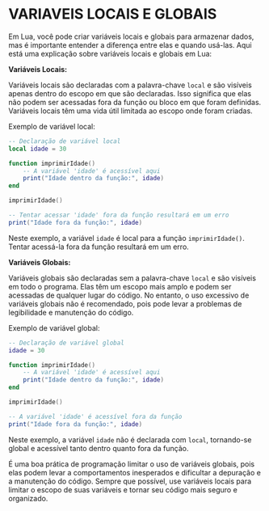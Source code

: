 # VARIAVEIS LOCAIS E GLOBAIS
Em Lua, você pode criar variáveis locais e globais para armazenar dados, mas é importante entender a diferença entre elas e quando usá-las. Aqui está uma explicação sobre variáveis locais e globais em Lua:

**Variáveis Locais:**

Variáveis locais são declaradas com a palavra-chave `local` e são visíveis apenas dentro do escopo em que são declaradas. Isso significa que elas não podem ser acessadas fora da função ou bloco em que foram definidas. Variáveis locais têm uma vida útil limitada ao escopo onde foram criadas.

Exemplo de variável local:

```lua
-- Declaração de variável local
local idade = 30

function imprimirIdade()
    -- A variável 'idade' é acessível aqui
    print("Idade dentro da função:", idade)
end

imprimirIdade()

-- Tentar acessar 'idade' fora da função resultará em um erro
print("Idade fora da função:", idade)
```

Neste exemplo, a variável `idade` é local para a função `imprimirIdade()`. Tentar acessá-la fora da função resultará em um erro.

**Variáveis Globais:**

Variáveis globais são declaradas sem a palavra-chave `local` e são visíveis em todo o programa. Elas têm um escopo mais amplo e podem ser acessadas de qualquer lugar do código. No entanto, o uso excessivo de variáveis globais não é recomendado, pois pode levar a problemas de legibilidade e manutenção do código.

Exemplo de variável global:

```lua
-- Declaração de variável global
idade = 30

function imprimirIdade()
    -- A variável 'idade' é acessível aqui
    print("Idade dentro da função:", idade)
end

imprimirIdade()

-- A variável 'idade' é acessível fora da função
print("Idade fora da função:", idade)
```

Neste exemplo, a variável `idade` não é declarada com `local`, tornando-se global e acessível tanto dentro quanto fora da função.

É uma boa prática de programação limitar o uso de variáveis globais, pois elas podem levar a comportamentos inesperados e dificultar a depuração e a manutenção do código. Sempre que possível, use variáveis locais para limitar o escopo de suas variáveis e tornar seu código mais seguro e organizado.